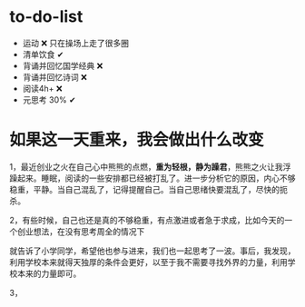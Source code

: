 

# to-do-list

- 运动 ❌ 只在操场上走了很多圈
- 清单饮食 ✔
- 背诵并回忆国学经典 ❌ 
- 背诵并回忆诗词 ❌
- 阅读4h+ ❌  
- 元思考 30% ✔

# 如果这一天重来，我会做出什么改变



1，最近创业之火在自己心中熊熊的点燃，**重为轻根，静为躁君**，熊熊之火让我浮躁起来。睡眠，阅读的一些安排都已经被打乱了。进一步分析它的原因，内心不够稳重，平静。当自己混乱了，记得提醒自己。当自己思绪快要混乱了，尽快的扼杀。

2，有些时候，自己也还是真的不够稳重，有点激进或者急于求成，比如今天的一个创业想法，在没有思考周全的情况下

就告诉了小学同学，希望他也参与进来，我们也一起思考了一波。事后，我发现，利用学校本来就得天独厚的条件会更好，以至于我不需要寻找外界的力量，利用学校本来的力量即可。

3，